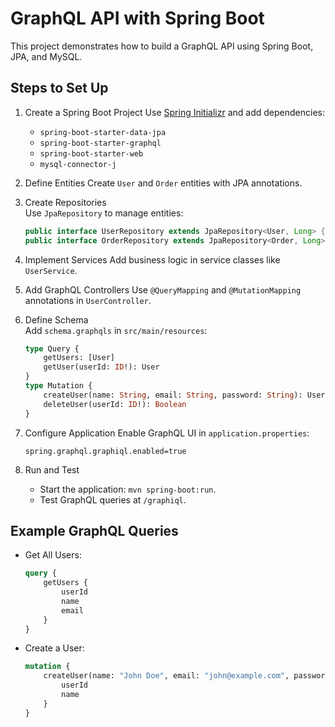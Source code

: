 
# GraphQL API with Spring Boot

This project demonstrates how to build a GraphQL API using Spring Boot, JPA, and MySQL.

## Steps to Set Up

1. Create a Spring Boot Project
   Use [Spring Initializr](https://start.spring.io/) and add dependencies:
   - `spring-boot-starter-data-jpa`
   - `spring-boot-starter-graphql`
   - `spring-boot-starter-web`
   - `mysql-connector-j`

2. Define Entities
   Create `User` and `Order` entities with JPA annotations.

3. Create Repositories  
   Use `JpaRepository` to manage entities:
   ```java
   public interface UserRepository extends JpaRepository<User, Long> {}
   public interface OrderRepository extends JpaRepository<Order, Long> {}
   ```

4. Implement Services 
   Add business logic in service classes like `UserService`.

5. Add GraphQL Controllers 
   Use `@QueryMapping` and `@MutationMapping` annotations in `UserController`.

6. Define Schema  
   Add `schema.graphqls` in `src/main/resources`:
   ```graphql
   type Query {
       getUsers: [User]
       getUser(userId: ID!): User
   }
   type Mutation {
       createUser(name: String, email: String, password: String): User
       deleteUser(userId: ID!): Boolean
   }
   ```

7. Configure Application 
   Enable GraphQL UI in `application.properties`:
   ```properties
   spring.graphql.graphiql.enabled=true
   ```

8. Run and Test
   - Start the application: `mvn spring-boot:run`.
   - Test GraphQL queries at `/graphiql`.

## Example GraphQL Queries
- Get All Users:
  ```graphql
  query {
      getUsers {
          userId
          name
          email
      }
  }
  ```
- Create a User:
  ```graphql
  mutation {
      createUser(name: "John Doe", email: "john@example.com", password: "password123") {
          userId
          name
      }
  }
  ```
